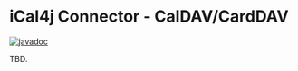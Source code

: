 # iCal4j Connector - CalDAV/CardDAV

[![javadoc](https://javadoc.io/badge2/org.ical4j/ical4j-connector-dav/javadoc.svg)](https://javadoc.io/doc/org.ical4j/ical4j-connector-dav)

TBD.
